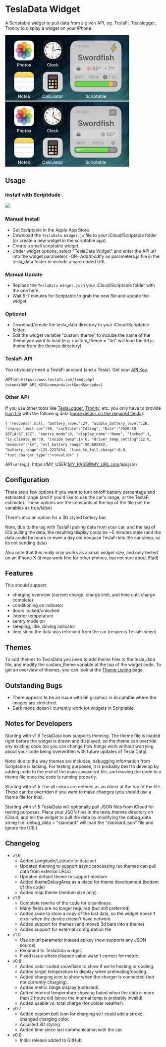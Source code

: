 # TeslaData Widget
A Scriptable widget to pull data from a given API, eg. TeslaFi, Teslalogger, Tronity to display a widget on your iPhone. 

<img src="documentation/screen_001.png" width="400" /> &nbsp; <img src="documentation/screen_002.png" width="400" />

## Usage
### Install with Scriptdude

[<img src="https://scriptdu.de/download.svg" width="120" />](https://scriptdu.de/?name=TeslaData&source=https://raw.githubusercontent.com/DrieStone/TeslaData-Widget/main/TeslaData%20Widget.js&docs=https://github.com/DrieStone/TeslaData-Widget#generator)

### Manual Install

* Get Scriptable in the Apple App Store.
* Download the `TeslaData Widget.js` file to your iCloud/Scriptable folder (or create a new widget in the scriptable app).
* Create a small scriptable widget.
* Under widget options, select "TeslaData Widget" and enter the API url into the widget parameters -OR- Add/modify an parameters.js file in the tesla_data folder to include a hard coded URL.

### Manual Update

* Replace the `TeslaData Widget.js` in your iCloud/Scriptable folder with the one here.
* Wait 5-7 minutes for Scriptable to grab the new file and update the widget.

### Optional
* Download/create the tesla_data directory to your iCloud/Scriptable folder.
* Edit the widget variable "custom_theme" to include the name of the theme you want to load (e.g. custom_theme = "3d" will load the 3d.js theme from the themes directory).

### TeslaFi API
You obviously need a TeslaFi account (and a Tesla). Get your [API Key](https://teslafi.com/api.php).

API url: `https://www.teslafi.com/feed.php?token=YOUR_API_KEY&command=lastGood&encode=1`

### Other API
If you use other tools like [TeslaLogger](https://github.com/bassmaster187/TeslaLogger), [Tronity](https://tronity.io/home/5OiA7SfA), etc. you only have to provide [json file](documentation/sample.json) with the following data ([more details on the required fields](documentation/json_requirements.md)):

`
{
   "response":null,
   "battery_level":27,
   "usable_battery_level":26,
   "charge_limit_soc":90,
   "carState":"Idling",
   "Date":"2020-10-28T14:57:15Z",
   "sentry_mode":0,
   "display_name":"Name",
   "locked":1,
   "is_climate_on":0,
   "inside_temp":14.6,
   "driver_temp_setting":22.0,
   "measure":"km",
   "est_battery_range":90.605842,
   "battery_range":125.2227454,
   "time_to_full_charge":0.0,
   "fast_charger_type":"<invalid>"
}
`

API url (eg.): https://MY_USER:MY_PASS@MY_URL.com/api.json

## Configuration

There are a few options if you want to turn on/off battery percentage and estimated range (and if you'd like to use the car's range, or the TeslaFi estimate). These options are the constants at the top of the file (set the variables as true/false)

There's also an option for a 3D styled battery bar.

Note, due to the lag with TeslaFi pulling data from your car, and the lag of iOS pulling the data, the resulting display could be ~5 minutes stale (and the data could be hours or even a day old because TeslaFi lets the car sleep, so its not sending data)

Also note that this really only works as a small widget size, and only tested on an iPhone X (it may work fine for other phones, but not sure about iPad)

## Features

This should support:
* charging overview (current charge, charge limit, and time until charge complete)
* conditioning on indicator
* doors locked/unlocked
* interior temperature
* sentry mode on
* sleeping, idle, driving indicator
* time since the data was retreived from the car (respects TeslaFi sleep)

## Themes

To add themes to TeslaData you need to add theme files to the tesla_data file, and modify the custom_theme variable at the top of the widget code. To get an overview of themes, you can look at the [Theme Listing](documentation/theme_listing.md) page.

## Outstanding Bugs

- There appears to be an issue with SF graphics in Scriptable where the images are stretched.
- Dark mode doesn't currently work for widgets in Scriptable.

## Notes for Developers

Starting with v1.5 TeslaData now supports theming. The theme file is loaded right before the widget is drawn and displayed, so the theme can override any existing code (so you can change how things work without worrying about your code being overwritten with future updates of Tesla Data).

Note: due to the way themes are includes, debugging information from Scriptable is lacking. For testing purposes, it is probably best to develop by adding code to the end of the main Javascript file, and moving the code to a theme file once the code is running properly.

Starting with v1.5 The all colors are defined as an obect at the top of the file. These can be overriden if you want to make changes (you should use a theme file for this).

Starting with v1.5 TeslaData will optionally pull JSON files from iCloud for testing purposes. Place your JSON files in the tesla_themes directory on iCloud, and tell the widget to pull the data by modifying the debug_data string (i.e. debug_data = "standard" will load the "standard.json" file and ignore the URL).


## Changelog

- v1.6
   - Added Longitude/Latitude to data set
   - Updated theming to support async processing (so themes can pull data from external URLs)
   - Updated default theme to support medium
   - Added themeDebugArea as a place for theme development (bottom of the code)
   - Added map theme (medum size only).
- v1.5 
   - Complete rewrite of the code for cleanliness.
   - Many fields are no longer required (but still preferred)
   - Added code to store a copy of the last data, so the widget doesn't error when the device doesn't have network
   - Added support for themes (and moved 3d bars into a theme)
   - Added support for external configuration file
- v1.0 
   - Use apiurl parameter instead apikey (now supports any JSON source)
   - Renamed to TeslaData widget.
   - Fixed issue where disance value wasn't correct for metric.
- v0.8 
   - Added color coded snowflake to show if we're heating or cooling.
   - Added target temperature to display when preheating/cooling.
   - Added charging icon to show when the charger is connected (but not currently charging).
   - Added metric range display (untested).
   - Added internal temperature showing faded when the data is more than 2 hours old (since the internal temp is probably invalid).
   - Added usable vs. total charge (for colder weather).
- v0.7 
   - Added custom bolt icon for charging so I could add a stroke, changed charging color.
   - Adjusted 3D styling
   - Added time since last communication with the car.  
- v0.6 
   - Initial release added to GitHub  

